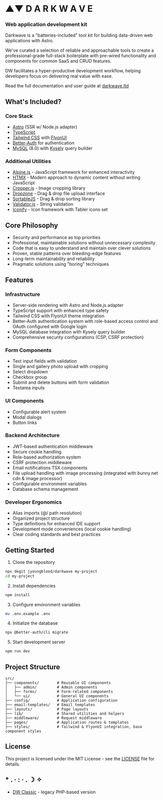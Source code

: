 # ▲▼ D A R K W A V E

### Web application development kit

Darkwave is a "batteries-included" tool kit for building data-driven web applications with Astro. 

We've curated a selection of reliable and approachable tools to create a professional-grade full-stack boilerplate with pre-wired functionality and components for common SaaS and CRUD features.

DW facilitates a hyper-productive development workflow, helping developers focus on delivering real value with ease.


Read the full documentation and user guide at [darkwave.ltd](https://darkwave.ltd/)


## What's Included?

### Core Stack

- [Astro](https://astro.build) (SSR w/ Node.js adapter)
- [TypeScript](https://www.typescriptlang.org/)
- [Tailwind CSS](https://tailwindcss.com/) with [FlyonUI](https://flyonui.com/)
- [Better-Auth](https://www.better-auth.com/) for authentication
- [MySQL](https://www.mysql.com/) (8.0) with [Kysely](https://kysely.dev/) query builder

### Additional Utilities

- [Alpine.js](https://alpinejs.dev/) - JavaScript framework for enhanced interactivity
- [HTMX](https://htmx.org/) - Modern approach to dynamic content without writing JavaScript
- [Cropper.js](https://fengyuanchen.github.io/cropperjs/) - Image cropping library
- [Dropzone](https://www.dropzone.dev/) - Drag & drop file upload interface
- [SortableJS](https://sortablejs.github.io/Sortable/) - Drag & drop sorting library
- [Validator.js](https://github.com/validatorjs/validator.js) - String validation
- [Iconify](https://iconify.design/) - Icon framework with Tabler icons set



## Core Philosophy

- Security and performance as top priorities
- Professional, maintainable solutions without unnecessary complexity
- Code that is easy to understand and maintain over clever solutions
- Proven, stable patterns over bleeding-edge features
- Long-term maintainability and reliability
- Pragmatic solutions using "boring" techniques


## Features

### Infrastructure

- Server-side rendering with Astro and Node.js adapter
- TypeScript support with enhanced type safety
- Tailwind CSS with FlyonUI theme integration
- Better-Auth authentication system with role-based access control and OAuth configured with Google login
- MySQL database integration with Kysely query builder
- Comprehensive security configurations (CSP, CSRF protection)

### Form Components

- Text input fields with validation
- Single and gallery photo upload with cropping
- Select dropdown
- Checkbox group
- Submit and delete buttons with form validation
- Textarea inputs

### UI Components

- Configurable alert system
- Modal dialogs
- Button links


### Backend Architecture

- JWT-based authentication middleware
- Secure cookie handling
- Role-based authorization system
- CSRF protection middleware
- Email notifications TSX components
- File upload handling with image processing (integrated with bunny.net cdn & image processor)
- Configurable environment variables
- Database schema management

### Developer Ergonomics

- Alias imports (@/ path resolution)
- Organized project structure
- Type definitions for enhanced IDE support
- Development mode conveniences (local cookie handling)
- Clear coding standards and best practices



## Getting Started

1. Clone the repository
```bash
npx degit jyoungblood/darkwave my-project
cd my-project
```

2. Install dependencies
```bash
npm install
```

3. Configure environment variables
```bash
mv .env.example .env
```

4. Initialize the database 
```bash
npx @better-auth/cli migrate
```

5. Start development server
```bash
npm run dev
```

## Project Structure

```
src/
├── components/        # Reusable UI components
│   ├── admin/         # Admin components
│   ├── forms/         # Form-related components
│   └── ui/            # General UI components
├── config/            # Application configuration
├── email-templates/   # Email templates
├── layouts/           # Page layouts
├── lib/               # Shared utilities and helpers
├── middleware/        # Request middleware
├── pages/             # Application routes & templates
├── styles/            # Tailwind & FlyonUI integration, base component styles
```



## License

This project is licensed under the MIT License - see the [LICENSE](LICENSE.md) file for details.

## * . · : · . ☽ ✧ 
- [DW Classic](https://github.com/jyoungblood/darkwave/tree/slime) - legacy PHP-based version